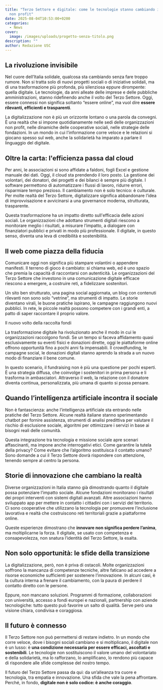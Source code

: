 ```yaml
---
title: "Terzo Settore e digitale: come le tecnologie stanno cambiando il mondo
  non profit"
date: 2025-08-04T10:53:00+0200
categories:
  - News
cover:
  image: /images/uploads/progetto-senza-titolo.png
description: ""
author: Redazione USC
---
```

## La rivoluzione invisibile

Nel cuore dell’Italia solidale, qualcosa sta cambiando senza fare troppo rumore. Non si tratta solo di nuovi progetti sociali o di iniziative solidali, ma di una trasformazione più profonda, più silenziosa eppure dirompente: quella digitale. Le tecnologie, da anni alleate delle imprese e delle pubbliche amministrazioni, stanno ridefinendo anche il volto del Terzo Settore. Oggi, essere connessi non significa soltanto “essere online”, ma vuol dire **essere rilevanti, efficienti e trasparenti**.

La digitalizzazione non è più un orizzonte lontano o una parola da convegni. È una realtà che si impone quotidianamente nelle sedi delle organizzazioni non profit, nelle dinamiche delle cooperative sociali, nelle strategie delle fondazioni. In un mondo in cui l'informazione corre veloce e le relazioni si giocano spesso sul web, anche la solidarietà ha imparato a parlare il linguaggio del digitale.

## Oltre la carta: l'efficienza passa dal cloud

Per anni, le associazioni si sono affidate a faldoni, fogli Excel e gestione manuale dei dati. Oggi, il cloud sta prendendo il loro posto. La gestione dei volontari, dei donatori, dei progetti e dei bilanci è sempre più digitale. I software permettono di automatizzare i flussi di lavoro, ridurre errori, risparmiare tempo prezioso. Il cambiamento non è solo tecnico: è culturale. Per molte realtà del Terzo Settore, digitalizzare significa abbandonare l’idea di improvvisazione e avvicinarsi a una governance moderna, strutturata, trasparente.

Questa trasformazione ha un impatto diretto sull'efficacia delle azioni sociali. Le organizzazioni che adottano strumenti digitali riescono a monitorare meglio i risultati, a misurare l’impatto, a dialogare con finanziatori pubblici e privati in modo più professionale. Il digitale, in questo senso, diventa una leva di credibilità e sostenibilità.

## Il web come piazza della fiducia

Comunicare oggi non significa più stampare volantini o appendere manifesti. Il terreno di gioco è cambiato: si chiama web, ed è uno spazio che premia la capacità di raccontarsi con autenticità. Le organizzazioni del Terzo Settore che investono in una comunicazione digitale efficace riescono a emergere, a costruire reti, a fidelizzare sostenitori.

Un sito ben strutturato, una pagina social aggiornata, un blog con contenuti rilevanti non sono solo “vetrine”, ma strumenti di impatto. Le storie diventano virali, le buone pratiche ispirano, le campagne raggiungono nuovi pubblici. In rete, le piccole realtà possono competere con i grandi enti, a patto di saper raccontare il proprio valore.

Il nuovo volto della raccolta fondi

La trasformazione digitale ha rivoluzionato anche il modo in cui le organizzazioni raccolgono fondi. Se un tempo si faceva affidamento quasi esclusivamente su eventi fisici e donazioni dirette, oggi le piattaforme online offrono opportunità fino a pochi anni fa impensabili. Il crowdfunding, le campagne social, le donazioni digitali stanno aprendo la strada a un nuovo modo di finanziare il bene comune.

In questo scenario, il fundraising non è più una questione per pochi esperti. È una strategia diffusa, che coinvolge i sostenitori in prima persona e li trasforma in ambasciatori. Attraverso il web, la relazione con il donatore diventa continua, personalizzata, più umana di quanto si possa pensare.

## Quando l’intelligenza artificiale incontra il sociale

Non è fantascienza: anche l’intelligenza artificiale sta entrando nelle pratiche del Terzo Settore. Alcune realtà italiane stanno sperimentando chatbot per fornire assistenza, strumenti di analisi predittiva per valutare il rischio di esclusione sociale, algoritmi per ottimizzare i servizi in base ai bisogni reali delle comunità.

Questa integrazione tra tecnologia e missione sociale apre scenari affascinanti, ma impone anche interrogativi etici. Come garantire la tutela della privacy? Come evitare che l’algoritmo sostituisca il contatto umano? Sono domande a cui il Terzo Settore dovrà rispondere con attenzione, tenendo sempre al centro la persona.

## Storie di innovazione che cambiano la realtà

Diverse organizzazioni in Italia stanno già dimostrando quanto il digitale possa potenziare l’impatto sociale. Alcune fondazioni monitorano i risultati dei propri interventi con sistemi digitali avanzati. Altre associazioni hanno sviluppato app per mettere in contatto i cittadini con i servizi del territorio. Ci sono cooperative che utilizzano la tecnologia per promuovere l’inclusione lavorativa e realtà che costruiscono reti territoriali grazie a piattaforme online.

Queste esperienze dimostrano che **innovare non significa perdere l’anima**, ma moltiplicarne la forza. Il digitale, se usato con competenza e consapevolezza, non snatura l’identità del Terzo Settore, la esalta.

## Non solo opportunità: le sfide della transizione

La digitalizzazione, però, non è priva di ostacoli. Molte organizzazioni soffrono la mancanza di competenze tecniche, altre faticano ad accedere a risorse economiche sufficienti per sostenere l’innovazione. In alcuni casi, è la cultura interna a frenare il cambiamento, con la paura di perdere il contatto diretto con le persone.

Eppure, non mancano soluzioni. Programmi di formazione, collaborazioni con università, accesso a fondi europei e nazionali, partnership con aziende tecnologiche: tutto questo può favorire un salto di qualità. Serve però una visione chiara, condivisa e coraggiosa.

## Il futuro è connesso

Il Terzo Settore non può permettersi di restare indietro. In un mondo che corre veloce, dove i bisogni sociali cambiano e si moltiplicano, il digitale non è un lusso: è **una condizione necessaria per essere efficaci, ascoltati e sostenibili**. Le tecnologie non sostituiscono il valore umano del volontariato e della solidarietà, ma lo rafforzano, lo amplificano, lo rendono più capace di rispondere alle sfide complesse del nostro tempo.

Il futuro del Terzo Settore passa da qui: da un’alleanza tra cuore e tecnologia, tra empatia e innovazione. Una sfida che vale la pena affrontare. Perché, in fondo, **digitale non è solo codice: è anche coraggio**.
